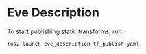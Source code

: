 # Eve Description

To start publishing static transforms, run:

```sh
ros2 launch eve_description tf_publish.yaml
```
